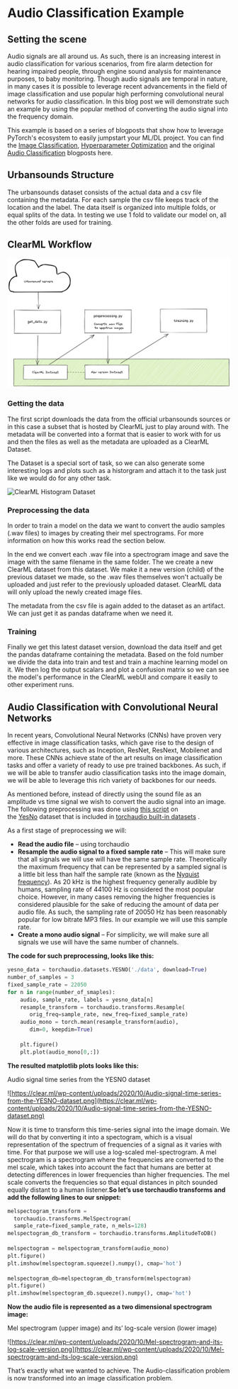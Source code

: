 # Audio Classification Example

## Setting the scene
Audio signals are all around us. As such, there is an increasing interest in audio classification for various scenarios,
from fire alarm detection for hearing impaired people, through engine sound analysis for maintenance purposes,
to baby monitoring. Though audio signals are temporal in nature, in many cases it is possible to leverage recent
advancements in the field of image classification and use popular high performing convolutional neural networks for
audio classification. In this blog post we will demonstrate such an example by using the popular method of converting
the audio signal into the frequency domain.

This example is based on a series of blogposts that show how to leverage PyTorch's ecosystem to easily jumpstart your
ML/DL project. You can find the [Image Classification](https://clear.ml/blog/ml-dl-engineering-made-easy-with-pytorch-and-allegro-trains/),
[Hyperparameter Optimization](https://clear.ml/blog/accelerate-hyperparameter-optimization-with-pytorchs-ecosystem-tools/) and
the original [Audio Classification](https://clear.ml/blog/audio-classification-with-pytorchs-ecosystem-tools/) blogposts here.


## Urbansounds Structure
The urbansounds dataset consists of the actual data and a csv file containing the metadata. For each sample the csv file keeps track of the location and the label.
The data itself is organized into multiple folds, or equal splits of the data. In testing we use 1 fold to validate our model on, all the other folds are used for training.


## ClearML Workflow


![ClearML flow diagram](assets/diagram.png)


### Getting the data
The first script downloads the data from the official urbansounds sources or in this case a subset that is hosted by ClearML just to play around with. The metadata will be converted into a format that is easier to work with for us and then the files as well as the metadata are uploaded as a ClearML Dataset.

The Dataset is a special sort of task, so we can also generate some interesting logs and plots such as a historgram and attach it to the task just like we would do for any other task.

![ClearML Histogram Dataset](https://imgur.com/4TTovpG.png)

### Preprocessing the data
In order to train a model on the data we want to convert the audio samples (.wav files) to images by creating their mel spectrograms. For more information on how this works read the section below.

In the end we convert each .wav file into a spectrogram image and save the image with the same filename in the same folder. The we create a new ClearML dataset from this dataset. We make it a new version (child) of the previous dataset we made, so the .wav files themselves won't actually be uploaded and just refer to the previously uploaded dataset. ClearML data will only upload the newly created image files.

The metadata from the csv file is again added to the dataset as an artifact. We can just get it as pandas dataframe when we need it.

### Training
Finally we get this latest dataset version, download the data itself and get the pandas dataframe containing the metadata. Based on the fold number we divide the data into train and test and train a machine learning model on it. We then log the output scalars and plot a confusion matrix so we can see the model's performance in the ClearML webUI and compare it easily to other experiment runs.



## Audio Classification with Convolutional Neural Networks

In recent years, Convolutional Neural Networks (CNNs) have proven very effective in image classification tasks, which gave rise to the design of various architectures, such as Inception, ResNet, ResNext, Mobilenet and more. These CNNs achieve state of the art results on image classification tasks and offer a variety of ready to use pre trained backbones. As such, if we will be able to transfer audio classification tasks into the image domain, we will be able to leverage this rich variety of backbones for our needs.

As mentioned before, instead of directly using the sound file as an amplitude vs time signal we wish to convert the audio signal into an image. The following preprocessing was done using [this script](https://github.com/allegroai/trains/blob/master/examples/frameworks/pytorch/notebooks/audio/audio_preprocessing_example.ipynb) on the [YesNo](https://pytorch.org/audio/datasets.html#yesno) dataset that is included in [torchaudio built-in datasets](https://pytorch.org/audio/datasets.html) .

As a first stage of preprocessing we will:

- **Read the audio file** – using torchaudio
- **Resample the audio signal to a fixed sample rate** – This will make sure that all signals we will use will have the same sample rate. Theoretically the maximum frequency that can be represented by a sampled signal is a little bit less than half the sample rate (known as the [Nyquist frequency](https://en.wikipedia.org/wiki/Nyquist_frequency)). As 20 kHz is the highest frequency generally audible by humans, sampling rate of 44100 Hz is considered the most popular choice. However, in many cases removing the higher frequencies is considered plausible for the sake of reducing the amount of data per audio file. As such, the sampling rate of 20050 Hz has been reasonably popular for low bitrate MP3 files. In our example we will use this sample rate.
- **Create a mono audio signal** – For simplicity, we will make sure all signals we use will have the same number of channels.

**The code for such preprocessing, looks like this:**

```Python
yesno_data = torchaudio.datasets.YESNO('./data', download=True)
number_of_samples = 3
fixed_sample_rate = 22050
for n in range(number_of_smaples):
    audio, sample_rate, labels = yesno_data[n]
    resample_transform = torchaudio.transforms.Resample(
       orig_freq=sample_rate, new_freq=fixed_sample_rate)
    audio_mono = torch.mean(resample_transform(audio),
       dim=0, keepdim=True)

    plt.figure()
    plt.plot(audio_mono[0,:])

```

**The resulted matplotlib plots looks like this:**

Audio signal time series from the YESNO dataset

![https://clear.ml/wp-content/uploads/2020/10/Audio-signal-time-series-from-the-YESNO-dataset.png](https://clear.ml/wp-content/uploads/2020/10/Audio-signal-time-series-from-the-YESNO-dataset.png)

Now it is time to transform this time-series signal into the image domain. We will do that by converting it into a spectogram, which is a visual representation of the spectrum of frequencies of a signal as it varies with time. For that purpose we will use a log-scaled mel-spectrogram. A mel spectrogram is a spectrogram where the frequencies are converted to the mel scale, which takes into account the fact that humans are better at detecting differences in lower frequencies than higher frequencies. The mel scale converts the frequencies so that equal distances in pitch sounded equally distant to a human listener.**So let’s use torchaudio transforms and add the following lines to our snippet:**

```Python
melspectogram_transform =
  torchaudio.transforms.MelSpectrogram(
  sample_rate=fixed_sample_rate, n_mels=128)
melspectogram_db_transform = torchaudio.transforms.AmplitudeToDB()

melspectogram = melspectogram_transform(audio_mono)
plt.figure()
plt.imshow(melspectogram.squeeze().numpy(), cmap='hot')

melspectogram_db=melspectogram_db_transform(melspectogram)
plt.figure()
plt.imshow(melspectogram_db.squeeze().numpy(), cmap='hot')

```

**Now the audio file is represented as a two dimensional spectrogram image:**

Mel spectrogram (upper image) and its’ log-scale version (lower image)

![https://clear.ml/wp-content/uploads/2020/10/Mel-spectrogram-and-its-log-scale-version.png](https://clear.ml/wp-content/uploads/2020/10/Mel-spectrogram-and-its-log-scale-version.png)

That’s exactly what we wanted to achieve. The Audio-classification problem is now transformed into an image classification problem.